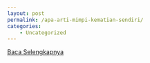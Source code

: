 ```yaml
---
layout: post
permalink: /apa-arti-mimpi-kematian-sendiri/
categories:
    - Uncategorized
---
```


[Baca Selengkapnya](/07)